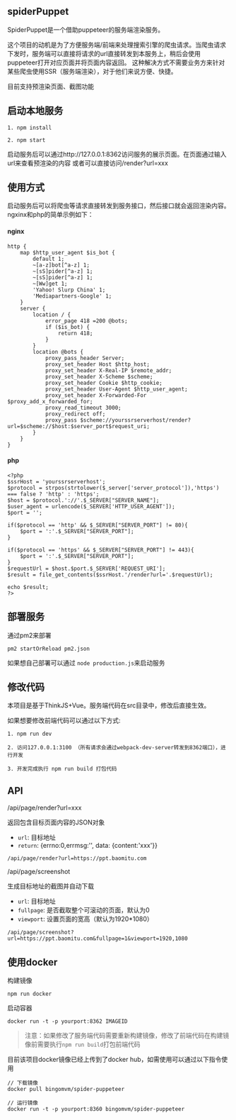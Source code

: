 
## spiderPuppet

SpiderPuppet是一个借助puppeteer的服务端渲染服务。

这个项目的动机是为了方便服务端/前端来处理搜索引擎的爬虫请求。当爬虫请求下发时，服务端可以直接将请求的url直接转发到本服务上，稍后会使用puppeteer打开对应页面并将页面内容返回。
这种解决方式不需要业务方来针对某些爬虫使用SSR（服务端渲染），对于他们来说方便、快捷。

目前支持预渲染页面、截图功能

## 启动本地服务

```
1. npm install

2. npm start
```

启动服务后可以通过http://127.0.0.1:8362访问服务的展示页面。在页面通过输入url来查看预渲染的内容
或者可以直接访问/render?url=xxx

## 使用方式

启动服务后可以将爬虫等请求直接转发到服务接口，然后接口就会返回渲染内容。ngxinx和php的简单示例如下：

#### nginx
```
http {
    map $http_user_agent $is_bot {
        default 1;
        ~[a-z]bot[^a-z] 1;
        ~[sS]pider[^a-z] 1;
        ~[sS]pider[^a-z] 1;
        ~[Ww]get 1;
        'Yahoo! Slurp China' 1;
        'Mediapartners-Google' 1;
    }
    server {
        location / {
            error_page 418 =200 @bots;
            if ($is_bot) {
                return 418;
            }
        }
        location @bots {
            proxy_pass_header Server;
            proxy_set_header Host $http_host;
            proxy_set_header X-Real-IP $remote_addr;
            proxy_set_header X-Scheme $scheme;
            proxy_set_header Cookie $http_cookie;
            proxy_set_header User-Agent $http_user_agent;
            proxy_set_header X-Forwarded-For $proxy_add_x_forwarded_for;
            proxy_read_timeout 3000;
            proxy_redirect off;
            proxy_pass $scheme://yourssrserverhost/render?url=$scheme://$host:$server_port$request_uri;
        }
    }
}
```

#### php 
```
<?php
$ssrHost = 'yourssrserverhost';
$protocol = strpos(strtolower($_server['server_protocol']),'https')  === false ? 'http' : 'https';
$host = $protocol.'://'.$_SERVER["SERVER_NAME"];
$user_agent = urlencode($_SERVER['HTTP_USER_AGENT']);
$port = '';

if($protocol == 'http' && $_SERVER["SERVER_PORT"] != 80){
    $port = ':'.$_SERVER["SERVER_PORT"];
}

if($protocol == 'https' && $_SERVER["SERVER_PORT"] != 443){
    $port = ':'.$_SERVER["SERVER_PORT"];
}
$requestUrl = $host.$port.$_SERVER['REQUEST_URI'];
$result = file_get_contents($ssrHost.'/render?url='.$requestUrl);

echo $result;
?>
```

## 部署服务

通过pm2来部署

```
pm2 startOrReload pm2.json

```
如果想自己部署可以通过 ```node production.js```来启动服务

## 修改代码

本项目是基于ThinkJS+Vue。服务端代码在src目录中，修改后直接生效。

如果想要修改前端代码可以通过以下方式:

```
1. npm run dev 

2. 访问127.0.0.1:3100 （所有请求会通过webpack-dev-server转发到8362端口），进行开发

3. 开发完成执行 npm run build 打包代码

```

## API

/api/page/render?url=xxx

返回包含目标页面内容的JSON对象

+ `url`: 目标地址
+ `return`: {errno:0,errmsg:'', data: {content:'xxx'}}

`/api/page/render?url=https://ppt.baomitu.com`



/api/page/screenshot

生成目标地址的截图并自动下载

+ `url`: 目标地址
+ `fullpage`: 是否截取整个可滚动的页面，默认为0
+ `viewport`: 设置页面的宽高（默认为1920*1080）

`/api/page/screenshot?url=https://ppt.baomitu.com&fullpage=1&viewport=1920,1080`

## 使用docker

构建镜像

```
npm run docker
```

启动容器

```
docker run -t -p yourport:8362 IMAGEID

```

>注意：如果修改了服务端代码需要重新构建镜像，修改了前端代码在构建镜像前需要执行```npm run build```打包前端代码


目前该项目docker镜像已经上传到了docker hub，如需使用可以通过以下指令使用

```
// 下载镜像
docker pull bingomvm/spider-puppeteer

// 运行镜像
docker run -t -p yourport:8360 bingomvm/spider-puppeteer
```
